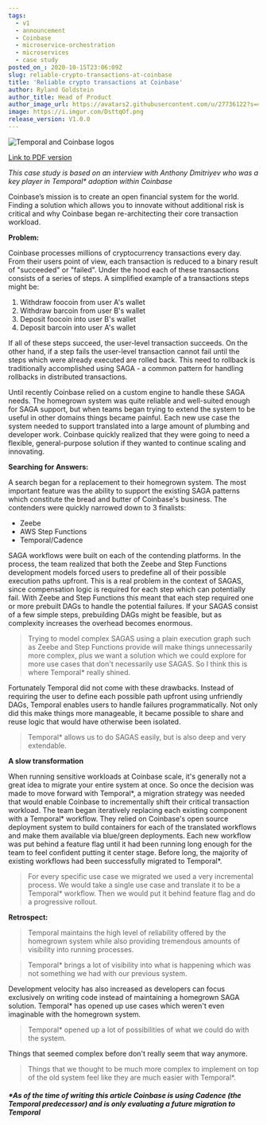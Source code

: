 ```yaml
---
tags:
  - v1
  - announcement
  - Coinbase
  - microservice-orchestration
  - microservices
  - case study
posted_on_: 2020-10-15T23:06:09Z
slug: reliable-crypto-transactions-at-coinbase
title: 'Reliable crypto transactions at Coinbase'
author: Ryland Goldstein
author_title: Head of Product
author_image_url: https://avatars2.githubusercontent.com/u/27736122?s=460&u=7b6a3e58ec7ed715│       7f23f51e91a2f4cd2028d606&v=4
image: https://i.imgur.com/DsttqOf.png
release_version: V1.0.0
---
```


<img alt="Temporal and Coinbase logos" class="case-study-header" src='https://i.imgur.com/FQxs3KM.png' />

[Link to PDF version](http://temporal.io/case-studies/Reliable_crypto_transactions_at_Coinbase.pdf)

<!--truncate-->

_This case study is based on an interview with Anthony Dmitriyev who was a key player in Temporal* adoption within Coinbase_

Coinbase’s mission is to create an open financial system for the world. Finding a solution which allows you to innovate without additional risk is critical and why Coinbase began re-architecting their core transaction workload.

**Problem:**

Coinbase processes millions of cryptocurrency transactions every day. From their users point of view, each transaction is reduced to a binary result of "succeeded" or "failed". Under the hood each of these transactions consists of a series of steps. A simplified example of a transactions steps might be:

1. Withdraw foocoin from user A's wallet
2. Withdraw barcoin from user B's wallet
3. Deposit foocoin into user B's wallet
4. Deposit barcoin into user A's wallet

If all of these steps succeed, the user-level transaction succeeds. On the other hand, if a step fails the user-level transaction cannot fail until the steps which were already executed are rolled back. This need to rollback is traditionally accomplished using SAGA - a common pattern for handling rollbacks in distributed transactions.

Until recently Coinbase relied on a custom engine to handle these SAGA needs. The homegrown system was quite reliable and well-suited enough for SAGA support, but when teams began trying to extend the system to be useful in other domains things became painful. Each new use case the system needed to support translated into a large amount of plumbing and developer work. Coinbase quickly realized that they were going to need a flexible, general-purpose solution if they wanted to continue scaling and innovating.

**Searching for Answers:**

A search began for a replacement to their homegrown system. The most important feature was the ability to support the existing SAGA patterns which constitute the bread and butter of Coinbase's business. The contenders were quickly narrowed down to 3 finalists:

- Zeebe
- AWS Step Functions
- Temporal/Cadence

SAGA workflows were built on each of the contending platforms. In the process, the team realized that both the Zeebe and Step Functions development models forced users to predefine all of their possible execution paths upfront. This is a real problem in the context of SAGAS, since compensation logic is required for each step which can potentially fail. With Zeebe and Step Functions this meant that each step required one or more prebuilt DAGs to handle the potential failures. If your SAGAS consist of a few simple steps, prebuilding DAGs might be feasible, but as complexity increases the overhead becomes enormous.

<blockquote>Trying to model complex SAGAS using a plain execution graph such as Zeebe and Step Functions provide will make things unnecessarily more complex, plus we want a solution which we could explore for more use cases that don't necessarily use SAGAS. So I think this is where Temporal* really shined.</blockquote>

Fortunately Temporal did not come with these drawbacks. Instead of requiring the user to define each possible path upfront using unfriendly DAGs, Temporal enables users to handle failures programmatically. Not only did this make things more manageable, it became possible to share and reuse logic that would have otherwise been isolated.

<blockquote>Temporal* allows us to do SAGAS easily, but is also deep and very extendable.</blockquote>

**A slow transformation**

When running sensitive workloads at Coinbase scale, it's generally not a great idea to migrate your entire system at once. So once the decision was made to move forward with Temporal*, a migration strategy was needed that would enable Coinbase to incrementally shift their critical transaction workload. The team began iteratively replacing each existing component with a Temporal* workflow. They relied on Coinbase's open source deployment system to build containers for each of the translated workflows and make them available via blue/green deployments. Each new workflow was put behind a feature flag until it had been running long enough for the team to feel confident putting it center stage. Before long, the majority of existing workflows had been successfully migrated to Temporal*.

<blockquote>
For every specific use case we migrated we used a very incremental process. We would take a single use case and translate it to be a Temporal* workflow. Then we would put it behind feature flag and do a progressive rollout.
</blockquote>

**Retrospect:**

<blockquote>
Temporal maintains the high level of reliability offered by the homegrown system while also providing tremendous amounts of visibility into running processes.
</blockquote>

<blockquote> Temporal* brings a lot of visibility into what is happening which was not something we had with our previous system.</blockquote>

Development velocity has also increased as developers can focus exclusively on writing code instead of maintaining a homegrown SAGA solution. Temporal* has opened up use cases which weren't even imaginable with the homegrown system.

<blockquote>Temporal* opened up a lot of possibilities of what we could do with the system.</blockquote>

Things that seemed complex before don't really seem that way anymore.

<blockquote>Things that we thought to be much more complex to implement on top of the old system feel like they are much easier with Temporal*.</blockquote>


##### *As of the time of writing this article Coinbase is using Cadence (the Temporal predecessor) and is only evaluating a future migration to Temporal
